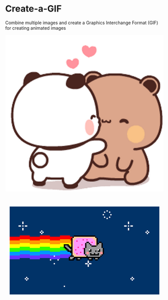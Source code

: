 # Create-a-GIF

Combine multiple images and create a Graphics Interchange Format (GIF) for creating animated images
<br>
<div align="center">
  
![Alt text](created_gif/bubu.gif)

<br>

![Alt text](created_gif/cat.gif)

</div>
